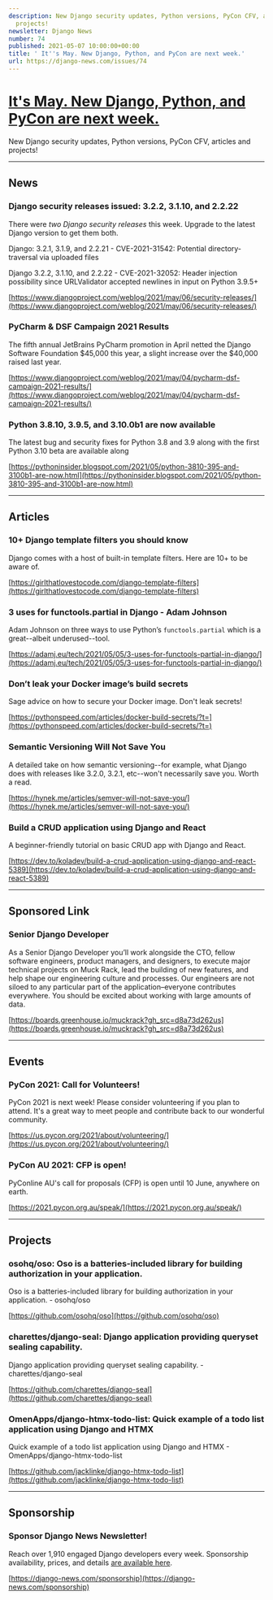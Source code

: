 ```yaml
---
description: New Django security updates, Python versions, PyCon CFV, articles and
  projects!
newsletter: Django News
number: 74
published: 2021-05-07 10:00:00+00:00
title: ' It''s May. New Django, Python, and PyCon are next week.'
url: https://django-news.com/issues/74
---
```


# [ It&#x27;s May. New Django, Python, and PyCon are next week.](https://django-news.com/issues/74)

New Django security updates, Python versions, PyCon CFV, articles and projects!

----

## News

### Django security releases issued: 3.2.2, 3.1.10, and 2.2.22

<p>There were <em>two Django security releases</em> this week. Upgrade to the latest Django version to get them both.</p>

<p>Django: 3.2.1, 3.1.9, and 2.2.21 - CVE-2021-31542: Potential directory-traversal via uploaded files</p>

<p>Django 3.2.2, 3.1.10, and 2.2.22 - CVE-2021-32052: Header injection possibility since URLValidator accepted newlines in input on Python 3.9.5+</p>

[https://www.djangoproject.com/weblog/2021/may/06/security-releases/](https://www.djangoproject.com/weblog/2021/may/06/security-releases/)

### PyCharm & DSF Campaign 2021 Results

<p>The fifth annual JetBrains PyCharm promotion in April netted the Django Software Foundation $45,000 this year, a slight increase over the $40,000 raised last year.</p>

[https://www.djangoproject.com/weblog/2021/may/04/pycharm-dsf-campaign-2021-results/](https://www.djangoproject.com/weblog/2021/may/04/pycharm-dsf-campaign-2021-results/)

### Python 3.8.10, 3.9.5, and 3.10.0b1 are now available

<p>The latest bug and security fixes for Python 3.8 and 3.9 along with the first Python 3.10 beta are available along</p>

[https://pythoninsider.blogspot.com/2021/05/python-3810-395-and-3100b1-are-now.html](https://pythoninsider.blogspot.com/2021/05/python-3810-395-and-3100b1-are-now.html)

----

## Articles

### 10+ Django template filters you should know

<p>Django comes with a host of built-in template filters. Here are 10+ to be aware of.</p>

[https://girlthatlovestocode.com/django-template-filters](https://girlthatlovestocode.com/django-template-filters)

### 3 uses for functools.partial in Django - Adam Johnson

<p>Adam Johnson on three ways to use Python’s <code>functools.partial</code> which is a great--albeit underused--tool.</p>

[https://adamj.eu/tech/2021/05/05/3-uses-for-functools-partial-in-django/](https://adamj.eu/tech/2021/05/05/3-uses-for-functools-partial-in-django/)

### Don’t leak your Docker image’s build secrets

<p>Sage advice on how to secure your Docker image. Don't leak secrets!</p>

[https://pythonspeed.com/articles/docker-build-secrets/?t=](https://pythonspeed.com/articles/docker-build-secrets/?t=)

### Semantic Versioning Will Not Save You

<p>A detailed take on how semantic versioning--for example, what Django does with releases like 3.2.0, 3.2.1, etc--won't necessarily save you. Worth a read.</p>

[https://hynek.me/articles/semver-will-not-save-you/](https://hynek.me/articles/semver-will-not-save-you/)

### Build a CRUD application using Django and React

<p>A beginner-friendly tutorial on basic CRUD app with Django and React.</p>

[https://dev.to/koladev/build-a-crud-application-using-django-and-react-5389](https://dev.to/koladev/build-a-crud-application-using-django-and-react-5389)

----

## Sponsored Link

### Senior Django Developer

<p>As a Senior Django Developer you’ll work alongside the CTO, fellow software engineers, product managers, and designers, to execute major technical projects on Muck Rack, lead the building of new features, and help shape our engineering culture and processes. Our engineers are not siloed to any particular part of the application–everyone contributes everywhere. You should be excited about working with large amounts of data.</p>

[https://boards.greenhouse.io/muckrack?gh_src=d8a73d262us](https://boards.greenhouse.io/muckrack?gh_src=d8a73d262us)

----

## Events

### PyCon 2021: Call for Volunteers!

<p>PyCon 2021 is next week! Please consider volunteering if you plan to attend. It's a great way to meet people and contribute back to our wonderful community.</p>

[https://us.pycon.org/2021/about/volunteering/](https://us.pycon.org/2021/about/volunteering/)

### PyCon AU 2021: CFP is open!

<p>PyConline AU's call for proposals (CFP) is open until 10 June, anywhere on earth.</p>

[https://2021.pycon.org.au/speak/](https://2021.pycon.org.au/speak/)

----

## Projects

### osohq/oso: Oso is a batteries-included library for building authorization in your application.

<p>Oso is a batteries-included library for building authorization in your application. - osohq/oso</p>

[https://github.com/osohq/oso](https://github.com/osohq/oso)

### charettes/django-seal: Django application providing queryset sealing capability.

<p>Django application providing queryset sealing capability. - charettes/django-seal</p>

[https://github.com/charettes/django-seal](https://github.com/charettes/django-seal)

### OmenApps/django-htmx-todo-list: Quick example of a todo list application using Django and HTMX

<p>Quick example of a todo list application using Django and HTMX - OmenApps/django-htmx-todo-list</p>

[https://github.com/jacklinke/django-htmx-todo-list](https://github.com/jacklinke/django-htmx-todo-list)

----

## Sponsorship

### Sponsor Django News Newsletter!

<p>Reach over 1,910 engaged Django developers every week. Sponsorship availability, prices, and details <a href="https://cur.at/ndwXlnO">are available here</a>.</p>

[https://django-news.com/sponsorship](https://django-news.com/sponsorship)